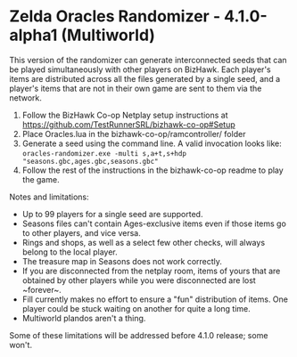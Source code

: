 # Zelda Oracles Randomizer - 4.1.0-alpha1 (Multiworld)

This version of the randomizer can generate interconnected seeds that can be
played simultaneously with other players on BizHawk. Each player's items are
distributed across all the files generated by a single seed, and a player's
items that are not in their own game are sent to them via the network.

1. Follow the BizHawk Co-op Netplay setup instructions at
   https://github.com/TestRunnerSRL/bizhawk-co-op#Setup
2. Place Oracles.lua in the bizhawk-co-op/ramcontroller/ folder
3. Generate a seed using the command line. A valid invocation looks like:
   `oracles-randomizer.exe -multi s,a+t,s+hdp "seasons.gbc,ages.gbc,seasons.gbc"`
4. Follow the rest of the instructions in the bizhawk-co-op readme to play the
   game.

Notes and limitations:

- Up to 99 players for a single seed are supported.
- Seasons files can't contain Ages-exclusive items even if those items go to
  other players, and vice versa.
- Rings and shops, as well as a select few other checks, will always belong to
  the local player.
- The treasure map in Seasons does not work correctly.
- If you are disconnected from the netplay room, items of yours that are
  obtained by other players while you were disconnected are lost ~forever~.
- Fill currently makes no effort to ensure a "fun" distribution of items. One
  player could be stuck waiting on another for quite a long time.
- Multiworld plandos aren't a thing.

Some of these limitations will be addressed before 4.1.0 release; some won't.
